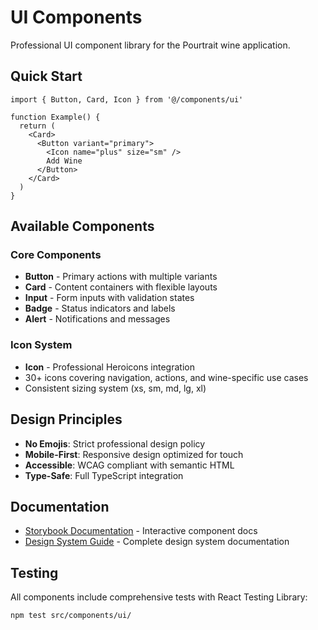 # UI Components

Professional UI component library for the Pourtrait wine application.

## Quick Start

```tsx
import { Button, Card, Icon } from '@/components/ui'

function Example() {
  return (
    <Card>
      <Button variant="primary">
        <Icon name="plus" size="sm" />
        Add Wine
      </Button>
    </Card>
  )
}
```

## Available Components

### Core Components
- **Button** - Primary actions with multiple variants
- **Card** - Content containers with flexible layouts
- **Input** - Form inputs with validation states
- **Badge** - Status indicators and labels
- **Alert** - Notifications and messages

### Icon System
- **Icon** - Professional Heroicons integration
- 30+ icons covering navigation, actions, and wine-specific use cases
- Consistent sizing system (xs, sm, md, lg, xl)

## Design Principles

- **No Emojis**: Strict professional design policy
- **Mobile-First**: Responsive design optimized for touch
- **Accessible**: WCAG compliant with semantic HTML
- **Type-Safe**: Full TypeScript integration

## Documentation

- [Storybook Documentation](http://localhost:6006) - Interactive component docs
- [Design System Guide](../../../docs/04-features/design-system.md) - Complete design system documentation

## Testing

All components include comprehensive tests with React Testing Library:

```bash
npm test src/components/ui/
```